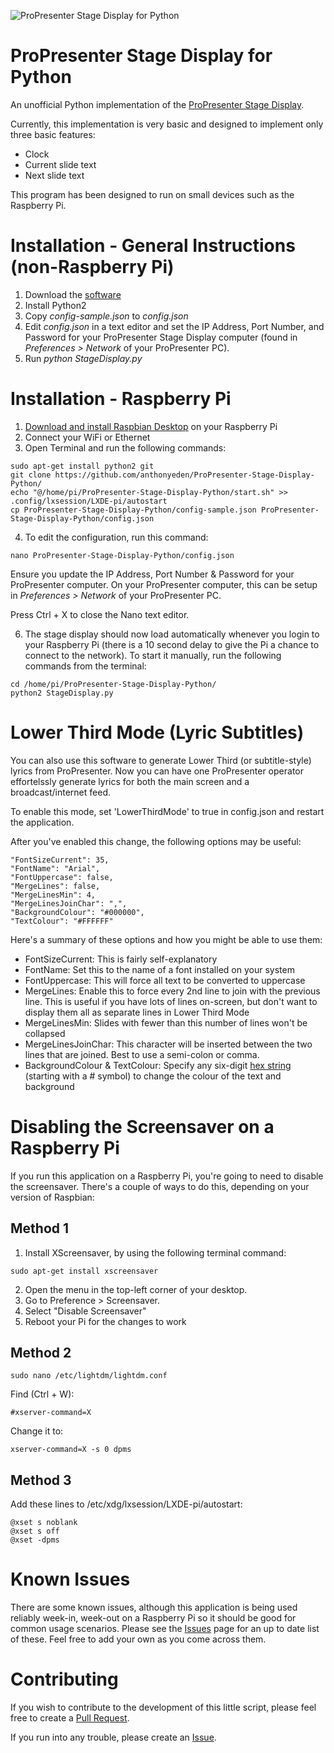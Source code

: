 ![ProPresenter Stage Display for Python](https://mediarealm.com.au/wp-content/uploads/2017/07/ProPresenter-Stage-Display-Python.png)

# ProPresenter Stage Display for Python
An unofficial Python implementation of the [ProPresenter Stage Display](https://www.renewedvision.com/store.php?item=prostagedisplay).

Currently, this implementation is very basic and designed to implement only three basic features:

* Clock
* Current slide text
* Next slide text

This program has been designed to run on small devices such as the Raspberry Pi.

# Installation - General Instructions (non-Raspberry Pi)

1. Download the [software](https://github.com/anthonyeden/ProPresenter-Stage-Display-Python/archive/master.zip)
2. Install Python2
3. Copy _config-sample.json_ to _config.json_
4. Edit _config.json_ in a text editor and set the IP Address, Port Number, and Password for your ProPresenter Stage Display computer (found in _Preferences > Network_ of your ProPresenter PC).
5. Run _python StageDisplay.py_

# Installation - Raspberry Pi

1. [Download and install Raspbian Desktop](https://www.raspberrypi.org/downloads/raspbian/) on your Raspberry Pi
2. Connect your WiFi or Ethernet
3. Open Terminal and run the following commands:

```
sudo apt-get install python2 git
git clone https://github.com/anthonyeden/ProPresenter-Stage-Display-Python/
echo "@/home/pi/ProPresenter-Stage-Display-Python/start.sh" >> .config/lxsession/LXDE-pi/autostart
cp ProPresenter-Stage-Display-Python/config-sample.json ProPresenter-Stage-Display-Python/config.json
``` 

4. To edit the configuration, run this command:

```
nano ProPresenter-Stage-Display-Python/config.json
```

  Ensure you update the IP Address, Port Number & Password for your ProPresenter computer. On your ProPresenter computer, this can be setup in _Preferences > Network_ of your ProPresenter PC.
  
  Press Ctrl + X to close the Nano text editor.
  
6. The stage display should now load automatically whenever you login to your Raspberry Pi (there is a 10 second delay to give the Pi a chance to connect to the network). To start it manually, run the following commands from the terminal:

```
cd /home/pi/ProPresenter-Stage-Display-Python/
python2 StageDisplay.py
```

# Lower Third Mode (Lyric Subtitles)

You can also use this software to generate Lower Third (or subtitle-style) lyrics from ProPresenter. Now you can have one ProPresenter operator effortelssly generate lyrics for both the main screen and a broadcast/internet feed.

To enable this mode, set 'LowerThirdMode' to true in config.json and restart the application.

After you've enabled this change, the following options may be useful:

    "FontSizeCurrent": 35,
    "FontName": "Arial",
    "FontUppercase": false,
    "MergeLines": false,
    "MergeLinesMin": 4,
    "MergeLinesJoinChar": ",",
    "BackgroundColour": "#000000",
    "TextColour": "#FFFFFF"

Here's a summary of these options and how you might be able to use them:

* FontSizeCurrent: This is fairly self-explanatory
* FontName: Set this to the name of a font installed on your system
* FontUppercase: This will force all text to be converted to uppercase
* MergeLines: Enable this to force every 2nd line to join with the previous line. This is useful if you have lots of lines on-screen, but don't want to display them all as separate lines in Lower Third Mode
* MergeLinesMin: Slides with fewer than this number of lines won't be collapsed
* MergeLinesJoinChar: This character will be inserted between the two lines that are joined. Best to use a semi-colon or comma.
* BackgroundColour & TextColour: Specify any six-digit [hex string](http://www.color-hex.com) (starting with a # symbol) to change the colour of the text and background

# Disabling the Screensaver on a Raspberry Pi

If you run this application on a Raspberry Pi, you're going to need to disable the screensaver. There's a couple of ways to do this, depending on your version of Raspbian:

## Method 1

1. Install XScreensaver, by using the following terminal command:

```
sudo apt-get install xscreensaver
```

2. Open the menu in the top-left corner of your desktop.
3. Go to Preference > Screensaver.
4. Select "Disable Screensaver"
5. Reboot your Pi for the changes to work


## Method 2

```
sudo nano /etc/lightdm/lightdm.conf
```

Find (Ctrl + W):

```
#xserver-command=X
```

Change it to:

```
xserver-command=X -s 0 dpms
```

## Method 3

Add these lines to /etc/xdg/lxsession/LXDE-pi/autostart:

```
@xset s noblank 
@xset s off 
@xset -dpms
```

# Known Issues

There are some known issues, although this application is being used reliably week-in, week-out on a Raspberry Pi so it should be good for common usage scenarios. Please see the [Issues](https://github.com/anthonyeden/ProPresenter-Stage-Display-Python/issues) page for an up to date list of these. Feel free to add your own as you come across them.

# Contributing

If you wish to contribute to the development of this little script, please feel free to create a [Pull Request](https://github.com/anthonyeden/ProPresenter-Stage-Display-Python/pulls).

If you run into any trouble, please create an [Issue](https://github.com/anthonyeden/ProPresenter-Stage-Display-Python/issues).

